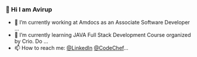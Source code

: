 ### 👋 Hi I am Avirup
* 🔭 I’m currently working at Amdocs as an Associate Software Developer ...
*  🌱 I’m currently learning JAVA Full Stack Development Course organized by Crio. Do ...
*  📫 How to reach me: [@LinkedIn](https://www.linkedin.com/in/avirup-mazumder-601000181/ "avirup-mazumder") [@CodeChef](https://www.codechef.com/users/avirup15111999 "avirup15111999")...
<!--
**AvirupMazumder/AvirupMazumder** is a ✨ _special_ ✨ repository because its `README.md` (this file) appears on your GitHub profile.

Here are some ideas to get you started:

- 🔭 I’m currently working at Amdocs as an Associate Software Developer ...
- 🌱 I’m currently learning JAVA Full Stack Development Course organized by Crio. Do ...
- 👯 I’m looking to collaborate on ...
- 🤔 I’m looking for help with ...
- 💬 Ask me about DSA, System Design...
- 📫 How to reach me: https://www.linkedin.com/in/avirup-mazumder-601000181/...
- 😄 Pronouns: ...
- ⚡ Fun fact: ...
-->
